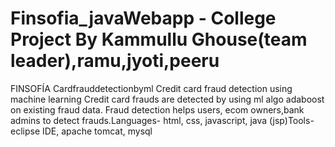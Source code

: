 # Finsofia_javaWebapp - College Project By Kammullu Ghouse(team leader),ramu,jyoti,peeru
FINSOFÍA 
Cardfrauddetectionbyml Credit card fraud detection using machine learning Credit card frauds are detected by using ml algo adaboost on  existing fraud data. Fraud detection helps users, ecom owners,bank admins to detect frauds.Languages- html, css, javascript, java (jsp)Tools-eclipse IDE, apache tomcat, mysql
